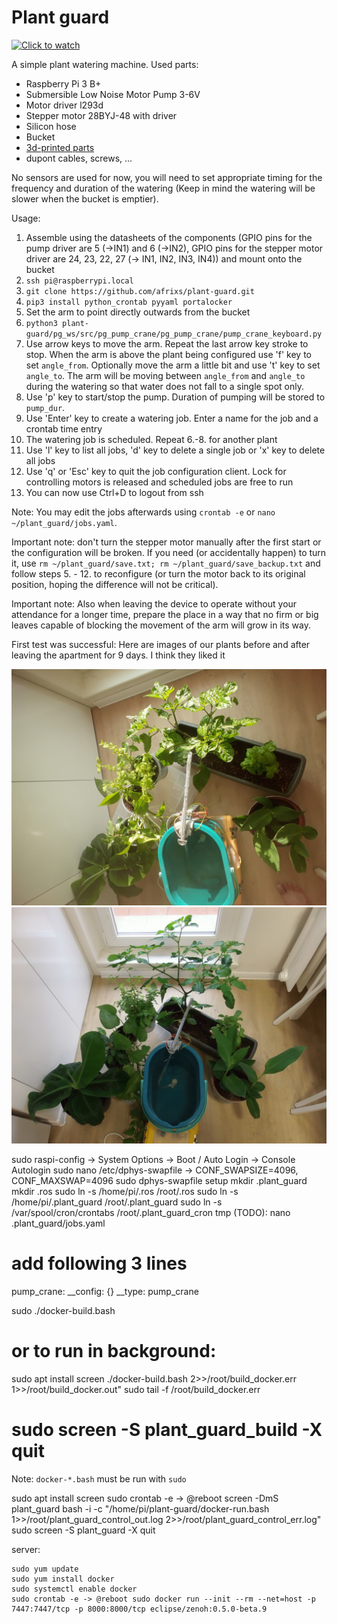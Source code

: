 # Plant guard

[![Click to watch](https://img.youtube.com/vi/59vS7RXK-lc/0.jpg)](https://www.youtube.com/watch?v=59vS7RXK-lc "Click to watch")

A simple plant watering machine.
Used parts:
  - Raspberry Pi 3 B+
  - Submersible Low Noise Motor Pump 3-6V
  - Motor driver l293d
  - Stepper motor 28BYJ-48 with driver
  - Silicon hose
  - Bucket
  - [3d-printed parts](models)
  - dupont cables, screws, ...

No sensors are used for now, you will need to set appropriate timing for the frequency and duration of the watering (Keep in mind the watering will be slower when the bucket is emptier).

Usage:
  1. Assemble using the datasheets of the components (GPIO pins for the pump driver are 5 (->IN1) and 6 (->IN2), GPIO pins for the stepper motor driver are 24, 23, 22, 27 (-> IN1, IN2, IN3, IN4)) and mount onto the bucket
  2. `ssh pi@raspberrypi.local`
  3. `git clone https://github.com/afrixs/plant-guard.git`
  4. `pip3 install python_crontab pyyaml portalocker`
  5. Set the arm to point directly outwards from the bucket
  6. `python3 plant-guard/pg_ws/src/pg_pump_crane/pg_pump_crane/pump_crane_keyboard.py`
  7. Use arrow keys to move the arm. Repeat the last arrow key stroke to stop. When the arm is above the plant being configured use 'f' key to set `angle_from`. Optionally move the arm a little bit and use 't' key to set `angle_to`. The arm will be moving between `angle_from` and `angle_to` during the watering so that water does not fall to a single spot only.
  8. Use 'p' key to start/stop the pump. Duration of pumping will be stored to `pump_dur`.
  9. Use 'Enter' key to create a watering job. Enter a name for the job and a crontab time entry
  10. The watering job is scheduled. Repeat 6.-8. for another plant
  11. Use 'l' key to list all jobs, 'd' key to delete a single job or 'x' key to delete all jobs
  12. Use 'q' or 'Esc' key to quit the job configuration client. Lock for controlling motors is released and scheduled jobs are free to run
  13. You can now use Ctrl+D to logout from ssh

Note: You may edit the jobs afterwards using `crontab -e` or `nano ~/plant_guard/jobs.yaml`.

Important note: don't turn the stepper motor manually after the first start or the configuration will be broken. If you need (or accidentally happen) to turn it, use `rm ~/plant_guard/save.txt; rm ~/plant_guard/save_backup.txt` and follow steps 5. - 12. to reconfigure (or turn the motor back to its original position, hoping the difference will not be critical).

Important note: Also when leaving the device to operate without your attendance for a longer time, prepare the place in a way that no firm or big leaves capable of blocking the movement of the arm will grow in its way.

First test was successful: Here are images of our plants before and after leaving the apartment for 9 days. I think they liked it

![t = 0](docs/photo_t_0days.jpg)
![t = 9 days](docs/photo_t_8days.jpg)

sudo raspi-config -> System Options -> Boot / Auto Login -> Console Autologin
sudo nano /etc/dphys-swapfile -> CONF_SWAPSIZE=4096, CONF_MAXSWAP=4096
sudo dphys-swapfile setup
mkdir .plant_guard
mkdir .ros
sudo ln -s /home/pi/.ros /root/.ros
sudo ln -s /home/pi/.plant_guard /root/.plant_guard
sudo ln -s /var/spool/cron/crontabs /root/.plant_guard_cron
tmp (TODO): nano .plant_guard/jobs.yaml
# add following 3 lines
pump_crane:
  __config: {}
  __type: pump_crane

sudo ./docker-build.bash
# or to run in background:
sudo apt install screen
./docker-build.bash 2>>/root/build_docker.err 1>>/root/build_docker.out"
sudo tail -f /root/build_docker.err
# sudo screen -S plant_guard_build -X quit
Note: `docker-*.bash` must be run with `sudo`

sudo apt install screen
sudo crontab -e -> @reboot screen -DmS plant_guard bash -i -c "/home/pi/plant-guard/docker-run.bash 1>>/root/plant_guard_control_out.log 2>>/root/plant_guard_control_err.log"
sudo screen -S plant_guard -X quit

server:
```
sudo yum update
sudo yum install docker
sudo systemctl enable docker
sudo crontab -e -> @reboot sudo docker run --init --rm --net=host -p 7447:7447/tcp -p 8000:8000/tcp eclipse/zenoh:0.5.0-beta.9
```